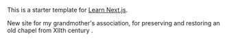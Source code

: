 This is a starter template for [Learn Next.js](https://nextjs.org/learn).

New site for my grandmother's association, for preserving and restoring an old chapel from XIIth century .
